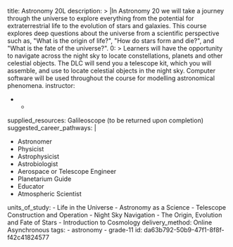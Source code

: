 title: Astronomy 20L
description: >
  |In Astronomy 20 we will take a journey through the universe to explore everything from the
  potential for extraterrestrial life to the evolution of stars and galaxies. This course explores
  deep questions about the universe from a scientific perspective such as, "What is the origin of
  life?", "How do stars form and die?", and "What is the fate of the universe?".
0: >
  Learners will have the opportunity to navigate across the night sky to locate constellations,
  planets and other celestial objects. The DLC will send you a telescope kit, which you will assemble,
  and use to locate celestial objects in the night sky. Computer software will be used throughout the
  course for modelling astronomical phenomena.
instructor:
  - -
supplied_resources: Galileoscope (to be returned upon completion)
suggested_career_pathways: |
  <ul>
  <li>Astronomer</li>
  <li>Physicist</li>
  <li>Astrophysicist</li>
  <li>Astrobiologist</li>
  <li>Aerospace or Telescope Engineer</li>
  <li>Planetarium Guide</li>
  <li>Educator</li>
  <li>Atmospheric Scientist</li>
  </ul>
units_of_study:
  - Life in the Universe
  - Astronomy as a Science
  - Telescope Construction and Operation
  - Night Sky Navigation
  - The Origin, Evolution and Fate of Stars
  - Introduction to Cosmology
delivery_method: Online Asynchronous
tags:
  - astronomy
  - grade-11
id: da63b792-50b9-47f1-8f8f-f42c41824577
